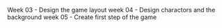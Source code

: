 Week 03 - Design the game layout 
week 04 - Design charactors and the background 
week 05 - Create first step of the game
